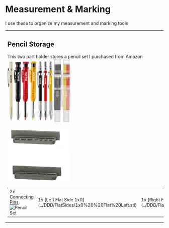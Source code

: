 # Measurement & Marking

I use these to organize my measurement and marking tools

<table>
<tr>
<td>

## Pencil Storage

This two part holder stores a pencil set I purchased from Amazon <br>
<a href="https://amzn.to/3VpAreI">
  <img src="pencils.jpg" alt="Pencil Set" width="200"/>
</a>

<img src="pencilholdermodel.png" alt="Pencil Set" width="200"/>

<table>
  <tr>
    <td>2x <a href="../DDD/4x10x8mm%20Pin.stl">Connecting Pins</a><img src="../DDD/4x10x8mm%20Pin.stl" alt="Pencil Set" width="200"/></td>
    <td>1x [Left Flat Side 1x0](../DDD/FlatSides/1x0%20%20Flat%20Left.stl)</td>
    <td>1x [Right Flat Side 1x0](../DDD/FlatSides/1x0%20Flat%20Right.stl)</td>
    <td>1x [Pen Holder Top](./Pen%20Holder%20Top.stl)</td>
    <td>1x [Pen Holder Bottom](./Pen%20Holder%20Bottom.stl)</td>
  </tr>
</table>  

</td>
<td>

</table>

